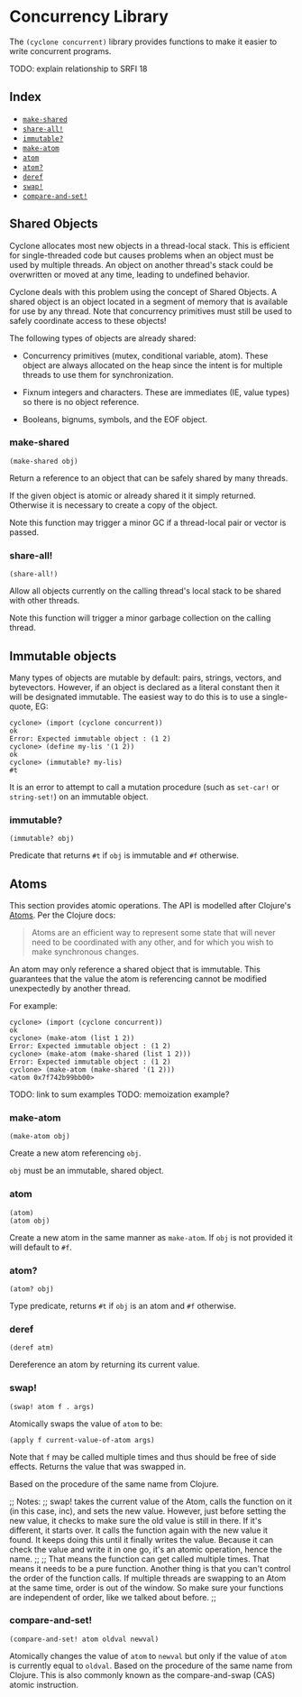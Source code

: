 # Concurrency Library

The `(cyclone concurrent)` library provides functions to make it easier to write concurrent programs.

TODO: explain relationship to SRFI 18

## Index

- [`make-shared`](#make-shared)
- [`share-all!`](#share-all)
- [`immutable?`](#immutable)
- [`make-atom`](#make-atom)
- [`atom`](#atom)
- [`atom?`](#atom-1)
- [`deref`](#deref)
- [`swap!`](#swap)
- [`compare-and-set!`](#compare-and-set)

## Shared Objects

Cyclone allocates most new objects in a thread-local stack. This is efficient for single-threaded code but causes problems when an object must be used by multiple threads. An object on another thread's stack could be overwritten or moved at any time, leading to undefined behavior.

Cyclone deals with this problem using the concept of Shared Objects. A shared object is an object located in a segment of memory that is available for use by any thread. Note that concurrency primitives must still be used to safely coordinate access to these objects!

The following types of objects are already shared:

- Concurrency primitives (mutex, conditional variable, atom). These object are always allocated on the heap since the intent is for multiple threads to use them for synchronization.

- Fixnum integers and characters. These are immediates (IE, value types) so there is no object reference.

- Booleans, bignums, symbols, and the EOF object.

### make-shared

    (make-shared obj)

Return a reference to an object that can be safely shared by many threads.

If the given object is atomic or already shared it it simply returned. Otherwise it is necessary to create a copy of the object.

Note this function may trigger a minor GC if a thread-local pair or vector is passed.

### share-all!

    (share-all!)

Allow all objects currently on the calling thread's local stack to be shared with other threads.

Note this function will trigger a minor garbage collection on the calling thread.

## Immutable objects

Many types of objects are mutable by default: pairs, strings, vectors, and bytevectors. However, if an object is declared as a literal constant then it will be designated immutable. The easiest way to do this is to use a single-quote, EG:

    cyclone> (import (cyclone concurrent))
    ok
    Error: Expected immutable object : (1 2)
    cyclone> (define my-lis '(1 2))
    ok
    cyclone> (immutable? my-lis)
    #t

It is an error to attempt to call a mutation procedure (such as `set-car!` or `string-set!`) on an immutable object.

### immutable? 
    (immutable? obj)

Predicate that returns `#t` if `obj` is immutable and `#f` otherwise.

## Atoms

This section provides atomic operations. The API is modelled after Clojure's [Atoms](https://clojure.org/reference/atoms). Per the Clojure docs:

> Atoms are an efficient way to represent some state that will never need to be coordinated with any other, and for which you wish to make synchronous changes.

An atom may only reference a shared object that is immutable. This guarantees that the value the atom is referencing cannot be modified unexpectedly by another thread.

For example:

    cyclone> (import (cyclone concurrent))
    ok
    cyclone> (make-atom (list 1 2))
    Error: Expected immutable object : (1 2)
    cyclone> (make-atom (make-shared (list 1 2)))
    Error: Expected immutable object : (1 2)
    cyclone> (make-atom (make-shared '(1 2)))
    <atom 0x7f742b99bb00>


TODO: link to sum examples
TODO: memoization example?

### make-atom

    (make-atom obj)

Create a new atom referencing `obj`.

`obj` must be an immutable, shared object.

### atom

    (atom)
    (atom obj)

Create a new atom in the same manner as `make-atom`. If `obj` is not provided it will default to `#f`.

### atom?

    (atom? obj)

Type predicate, returns `#t` if `obj` is an atom and `#f` otherwise.

### deref

    (deref atm)

Dereference an atom by returning its current value. 

### swap!

    (swap! atom f . args)

Atomically swaps the value of `atom` to be:

    (apply f current-value-of-atom args) 
    
Note that `f` may be called multiple times and thus should be free of side effects. Returns the value that was swapped in.

Based on the procedure of the same name from Clojure.

;; Notes:
;; swap! takes the current value of the Atom, calls the function on it (in this case, inc), and sets the new value. However, just before setting the new value, it checks to make sure the old value is still in there. If it's different, it starts over. It calls the function again with the new value it found. It keeps doing this until it finally writes the value. Because it can check the value and write it in one go, it's an atomic operation, hence the name.
;; 
;; That means the function can get called multiple times. That means it needs to be a pure function. Another thing is that you can't control the order of the function calls. If multiple threads are swapping to an Atom at the same time, order is out of the window. So make sure your functions are independent of order, like we talked about before.
;;

### compare-and-set!

    (compare-and-set! atom oldval newval)

Atomically changes the value of `atom` to `newval` but only if the value of `atom` is currently equal to `oldval`. Based on the procedure of the same name from Clojure. This is also commonly known as the compare-and-swap (CAS) atomic instruction.

